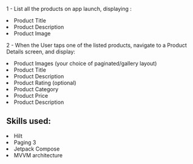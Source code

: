 
1 - List all the products on app launch, displaying :
     <li>Product Title
     <li>Product Description
     <li>Product Image

 2 - When the User taps one of the listed products, navigate to a Product Details screen, and display:
     <li>Product Images (your choice of paginated/gallery layout)
     <li>Product Title
     <li>Product Description
     <li>Product Rating (optional)
     <li>Product Category
     <li>Product Price
     <li>Product Description

<h2>Skills used:</h2>
<li>Hilt 
<li>Paging 3
<li>Jetpack Compose
<li>MVVM architecture
